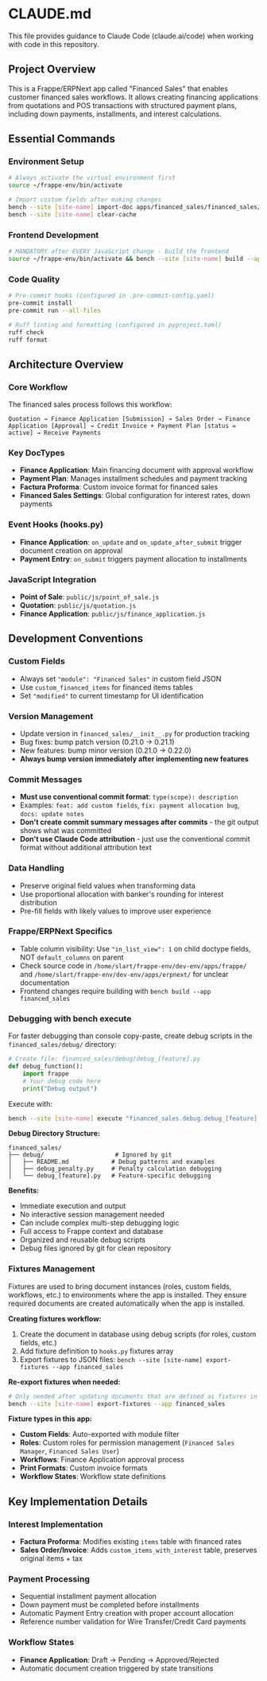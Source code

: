 # CLAUDE.md

This file provides guidance to Claude Code (claude.ai/code) when working with code in this repository.

## Project Overview

This is a Frappe/ERPNext app called "Financed Sales" that enables customer financed sales workflows. It allows creating financing applications from quotations and POS transactions with structured payment plans, including down payments, installments, and interest calculations.

## Essential Commands

### Environment Setup
```bash
# Always activate the virtual environment first
source ~/frappe-env/bin/activate

# Import custom fields after making changes
bench --site [site-name] import-doc apps/financed_sales/financed_sales/fixtures/custom_field.json
bench --site [site-name] clear-cache
```

### Frontend Development
```bash
# MANDATORY after EVERY JavaScript change - build the frontend
source ~/frappe-env/bin/activate && bench --site [site-name] build --app financed_sales
```

### Code Quality
```bash
# Pre-commit hooks (configured in .pre-commit-config.yaml)
pre-commit install
pre-commit run --all-files

# Ruff linting and formatting (configured in pyproject.toml)
ruff check
ruff format
```

## Architecture Overview

### Core Workflow
The financed sales process follows this workflow:
```
Quotation → Finance Application [Submission] → Sales Order → Finance Application [Approval] → Credit Invoice + Payment Plan [status = active] → Receive Payments
```

### Key DocTypes
- **Finance Application**: Main financing document with approval workflow
- **Payment Plan**: Manages installment schedules and payment tracking  
- **Factura Proforma**: Custom invoice format for financed sales
- **Financed Sales Settings**: Global configuration for interest rates, down payments

### Event Hooks (hooks.py)
- **Finance Application**: `on_update` and `on_update_after_submit` trigger document creation on approval
- **Payment Entry**: `on_submit` triggers payment allocation to installments

### JavaScript Integration
- **Point of Sale**: `public/js/point_of_sale.js` 
- **Quotation**: `public/js/quotation.js`
- **Finance Application**: `public/js/finance_application.js`

## Development Conventions

### Custom Fields
- Always set `"module": "Financed Sales"` in custom field JSON
- Use `custom_financed_items` for financed items tables
- Set `"modified"` to current timestamp for UI identification

### Version Management
- Update version in `financed_sales/__init__.py` for production tracking
- Bug fixes: bump patch version (0.21.0 → 0.21.1)
- New features: bump minor version (0.21.0 → 0.22.0)
- **Always bump version immediately after implementing new features**

### Commit Messages
- **Must use conventional commit format**: `type(scope): description`
- Examples: `feat: add custom fields`, `fix: payment allocation bug`, `docs: update notes`
- **Don't create commit summary messages after commits** - the git output shows what was committed
- **Don't use Claude Code attribution** - just use the conventional commit format without additional attribution text

### Data Handling
- Preserve original field values when transforming data
- Use proportional allocation with banker's rounding for interest distribution
- Pre-fill fields with likely values to improve user experience

### Frappe/ERPNext Specifics
- Table column visibility: Use `"in_list_view": 1` on child doctype fields, NOT `default_columns` on parent
- Check source code in `/home/slart/frappe-env/dev-env/apps/frappe/` and `/home/slart/frappe-env/dev-env/apps/erpnext/` for unclear documentation
- Frontend changes require building with `bench build --app financed_sales`

### Debugging with bench execute
For faster debugging than console copy-paste, create debug scripts in the `financed_sales/debug/` directory:

```python
# Create file: financed_sales/debug/debug_[feature].py
def debug_function():
    import frappe
    # Your debug code here
    print("Debug output")
```

Execute with:
```bash
bench --site [site-name] execute "financed_sales.debug.debug_[feature].debug_function"
```

**Debug Directory Structure:**
```
financed_sales/
├── debug/                    # Ignored by git
│   ├── README.md            # Debug patterns and examples
│   ├── debug_penalty.py     # Penalty calculation debugging
│   └── debug_[feature].py   # Feature-specific debugging
```

**Benefits:**
- Immediate execution and output
- No interactive session management needed  
- Can include complex multi-step debugging logic
- Full access to Frappe context and database
- Organized and reusable debug scripts
- Debug files ignored by git for clean repository

### Fixtures Management
Fixtures are used to bring document instances (roles, custom fields, workflows, etc.) to environments where the app is installed. They ensure required documents are created automatically when the app is installed.

**Creating fixtures workflow:**
1. Create the document in database using debug scripts (for roles, custom fields, etc.)
2. Add fixture definition to `hooks.py` fixtures array
3. Export fixtures to JSON files: `bench --site [site-name] export-fixtures --app financed_sales`

**Re-export fixtures when needed:**
```bash
# Only needed after updating documents that are defined as fixtures in hooks.py AND you want the JSON to update
bench --site [site-name] export-fixtures --app financed_sales
```

**Fixture types in this app:**
- **Custom Fields**: Auto-exported with module filter
- **Roles**: Custom roles for permission management (`Financed Sales Manager`, `Financed Sales User`)
- **Workflows**: Finance Application approval process
- **Print Formats**: Custom invoice formats
- **Workflow States**: Workflow state definitions

## Key Implementation Details

### Interest Implementation
- **Factura Proforma**: Modifies existing `items` table with financed rates
- **Sales Order/Invoice**: Adds `custom_items_with_interest` table, preserves original items + tax

### Payment Processing
- Sequential installment payment allocation
- Down payment must be completed before installments
- Automatic Payment Entry creation with proper account allocation
- Reference number validation for Wire Transfer/Credit Card payments

### Workflow States
- **Finance Application**: Draft → Pending → Approved/Rejected
- Automatic document creation triggered by state transitions